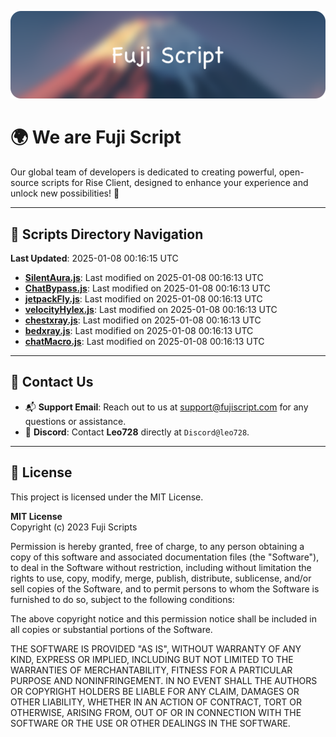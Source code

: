 ![Banner](.github/b.webp)

# 🌍 **We are Fuji Script**

Our global team of developers is dedicated to creating powerful, open-source scripts for Rise Client, designed to enhance your experience and unlock new possibilities! 🌟

---
<!-- SCRIPTS_NAVIGATION_START -->
## 📂 **Scripts Directory Navigation**

**Last Updated**: 2025-01-08 00:16:15 UTC

- **[SilentAura.js](scripts/SilentAura.js)**: Last modified on 2025-01-08 00:16:13 UTC
- **[ChatBypass.js](scripts/ChatBypass.js)**: Last modified on 2025-01-08 00:16:13 UTC
- **[jetpackFly.js](scripts/jetpackFly.js)**: Last modified on 2025-01-08 00:16:13 UTC
- **[velocityHylex.js](scripts/velocityHylex.js)**: Last modified on 2025-01-08 00:16:13 UTC
- **[chestxray.js](scripts/chestxray.js)**: Last modified on 2025-01-08 00:16:13 UTC
- **[bedxray.js](scripts/bedxray.js)**: Last modified on 2025-01-08 00:16:13 UTC
- **[chatMacro.js](scripts/chatMacro.js)**: Last modified on 2025-01-08 00:16:13 UTC

<!-- SCRIPTS_NAVIGATION_END -->

---

## 💬 **Contact Us**  
- 📬 **Support Email**: Reach out to us at [support@fujiscript.com](mailto:support@fujiscript.com) for any questions or assistance.  
- 💬 **Discord**: Contact **Leo728** directly at `Discord@leo728`.

---

## 📜 **License**

This project is licensed under the MIT License.  

**MIT License**  
Copyright (c) 2023 Fuji Scripts  

Permission is hereby granted, free of charge, to any person obtaining a copy of this software and associated documentation files (the "Software"), to deal in the Software without restriction, including without limitation the rights to use, copy, modify, merge, publish, distribute, sublicense, and/or sell copies of the Software, and to permit persons to whom the Software is furnished to do so, subject to the following conditions:  

The above copyright notice and this permission notice shall be included in all copies or substantial portions of the Software.  

THE SOFTWARE IS PROVIDED "AS IS", WITHOUT WARRANTY OF ANY KIND, EXPRESS OR IMPLIED, INCLUDING BUT NOT LIMITED TO THE WARRANTIES OF MERCHANTABILITY, FITNESS FOR A PARTICULAR PURPOSE AND NONINFRINGEMENT. IN NO EVENT SHALL THE AUTHORS OR COPYRIGHT HOLDERS BE LIABLE FOR ANY CLAIM, DAMAGES OR OTHER LIABILITY, WHETHER IN AN ACTION OF CONTRACT, TORT OR OTHERWISE, ARISING FROM, OUT OF OR IN CONNECTION WITH THE SOFTWARE OR THE USE OR OTHER DEALINGS IN THE SOFTWARE.  
